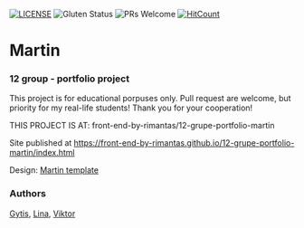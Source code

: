 [![LICENSE](https://img.shields.io/badge/license-MIT-blue.svg?style=flat-square)](https://github.com/belauzas/HTML5-website-template/blob/master/LICENSE.md)
![Gluten Status](https://img.shields.io/badge/Gluten-Free-green.svg)
![PRs Welcome](https://img.shields.io/badge/PRs-welcome-brightgreen.svg)
[![HitCount](http://hits.dwyl.com/front-end-by-rimantas/12-grupe-portfolio-martin.svg)](http://hits.dwyl.com/front-end-by-rimantas/12-grupe-portfolio-martin)

# Martin
### 12 group - portfolio project

This project is for educational porpuses only. Pull request are welcome, but priority for my real-life students! Thank you for your cooperation!

THIS PROJECT IS AT: front-end-by-rimantas/12-grupe-portfolio-martin

Site published at https://front-end-by-rimantas.github.io/12-grupe-portfolio-martin/index.html

Design: [Martin template](http://inventheme.com/themeforest/martin/)

### Authors
[Gytis](https://github.com/belauzas), [Lina](https://github.com/belauzas), [Viktor](https://github.com/belauzas)
